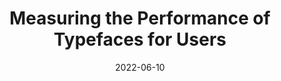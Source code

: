 ---
date: 2022-06-10
permalink: false
publisher: smashingmag
tags:
  - typography
  - fonts
  - performance
target_url: https://www.smashingmagazine.com/2022/06/measuring-performance-typefaces-users-part2/
title: Measuring the Performance of Typefaces for Users
---